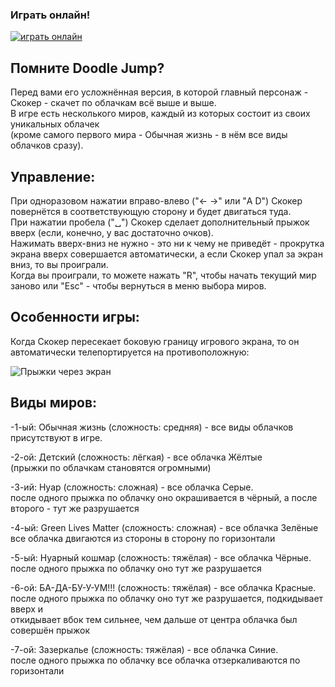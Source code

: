 ### Играть онлайн!
[![играть онлайн](https://img.shields.io/website?style=plastic&url=https%3A%2F%2Fauzmit.github.io%2FHexlet-Practice_31-group%2F)](https://auzmit.github.io/My_Prig-skok/)

## Помните Doodle Jump?
Перед вами его усложнённая версия, в которой главный персонаж - Скокер - скачет по облачкам всё выше и выше.\
В игре есть несколького миров, каждый из которых состоит из своих уникальных облачек\
(кроме самого первого мира - Обычная жизнь - в нём все виды облачков сразу).

## Управление:
При одноразовом нажатии вправо-влево ("← →" или "A D") Скокер повернётся в соответствующую сторону и будет двигаться туда.\
При нажатии пробела ("␣") Скокер сделает дополнительный прыжок вверх (если, конечно, у вас достаточно очков).\
Нажимать вверх-вниз не нужно - это ни к чему не приведёт - прокрутка экрана вверх совершается автоматически, а если Скокер упал за экран вниз, то вы проиграли.\
Когда вы проиграли, то можете нажать "R", чтобы начать текущий мир заново или "Esc" - чтобы вернуться в меню выбора миров.

## Особенности игры:
Когда Скокер пересекает боковую границу игрового экрана, то он автоматически телепортируется на противоположную:

![Прыжки через экран](https://github.com/user-attachments/assets/5d2470d3-a103-411f-9d14-e435394da553)

## Виды миров:
-1-ый: Обычная жизнь (сложность: средняя) - все виды облачков присутствуют в игре.

-2-ой: Детский (сложность: лёгкая) - все облачка Жёлтые\
(прыжки по облачкам становятся огромными)

-3-ий: Нуар (сложность: сложная) - все облачка Серые.\
после одного прыжка по облачку оно окрашивается в чёрный, а после второго - тут же разрушается

-4-ый: Green Lives Matter (сложность: сложная) - все облачка Зелёные\
все облачка двигаются из стороны в сторону по горизонтали

-5-ый: Нуарный кошмар (сложность: тяжёлая) - все облачка Чёрные.\
после одного прыжка по облачку оно тут же разрушается

-6-ой: БА-ДА-БУ-У-УМ!!! (сложность: тяжёлая) - все облачка Красные.\
после одного прыжка по облачку оно тут же разрушается, подкидывает вверх и\
откидывает вбок тем сильнее, чем дальше от центра облачка был совершён прыжок

-7-ой: Зазеркалье (сложность: тяжёлая) - все облачка Синие.\
после одного прыжка по облачку все облачка отзеркаливаются по горизонтали

